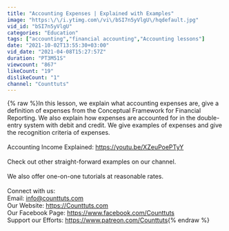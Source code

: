 ```yaml
---
title: "Accounting Expenses | Explained with Examples"
image: "https:\/\/i.ytimg.com\/vi\/bSI7n5yVlgU\/hqdefault.jpg"
vid_id: "bSI7n5yVlgU"
categories: "Education"
tags: ["accounting","financial accounting","Accounting lessons"]
date: "2021-10-02T13:55:30+03:00"
vid_date: "2021-04-08T15:27:57Z"
duration: "PT3M51S"
viewcount: "867"
likeCount: "19"
dislikeCount: "1"
channel: "Counttuts"
---
```

{% raw %}In this lesson, we explain what accounting expenses are, give a definition of expenses from the Conceptual Framework for Financial Reporting. We also explain how expenses are accounted for in the double-entry system with debit and credit. We give examples of expenses and give the recognition criteria of expenses.<br /><br />Accounting Income Explained: <a rel="nofollow" target="blank" href="https://youtu.be/XZeuPoePTyY">https://youtu.be/XZeuPoePTyY</a><br /><br />Check out other straight-forward examples on our channel.<br /><br />We also offer one-on-one tutorials at reasonable rates.<br /><br />Connect with us:<br />Email: info@counttuts.com<br />Our Website: <a rel="nofollow" target="blank" href="https://Counttuts.com">https://Counttuts.com</a><br />Our Facebook Page: <a rel="nofollow" target="blank" href="https://www.facebook.com/Counttuts">https://www.facebook.com/Counttuts</a><br />Support our Efforts: <a rel="nofollow" target="blank" href="https://www.patreon.com/Counttuts">https://www.patreon.com/Counttuts</a>{% endraw %}
